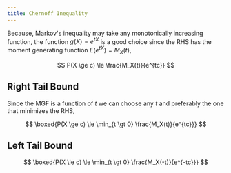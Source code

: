 ```yaml
---
title: Chernoff Inequality
---
```


Because, Markov's inequality may take any monotonically increasing function, the function $g(X) = e^{tX}$ is a good choice since the RHS has the moment generating function $E(e^{tX}) = M_X(t)$,

$$
P(X \ge c) \le \frac{M_X(t)}{e^{tc}}
$$

## Right Tail Bound

Since the MGF is a function of $t$ we can choose any $t$ and preferably the one that minimizes the RHS,

$$
\boxed{P(X \ge c) \le \min_{t \gt 0} \frac{M_X(t)}{e^{tc}}}
$$

## Left Tail Bound

$$
\boxed{P(X \le c) \le \min_{t \gt 0} \frac{M_X(-t)}{e^{-tc}}}
$$